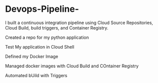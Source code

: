 # Devops-Pipeline-
I built a continuous integration pipeline using Cloud Source Repositories, Cloud Build, build triggers, and Container Registry.

Created a repo for my python application 

Test My application in Cloud Shell

Defined my Docker Image

Managed docker images with Cloud Build and COntainer Registry

Automated bUild with Triggers 
